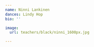 ```yaml
---
name: Ninni Lankinen
dances: Lindy Hop
bio: ''

image:
  url: teachers/black/ninni_1600px.jpg

---
```

